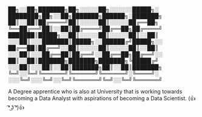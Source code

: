 
██╗░░██╗███████╗██╗░░░░░██╗░░░░░░█████╗░  ████████╗██╗░░██╗███████╗██████╗░███████╗
██║░░██║██╔════╝██║░░░░░██║░░░░░██╔══██╗  ╚══██╔══╝██║░░██║██╔════╝██╔══██╗██╔════╝
███████║█████╗░░██║░░░░░██║░░░░░██║░░██║  ░░░██║░░░███████║█████╗░░██████╔╝█████╗░░
██╔══██║██╔══╝░░██║░░░░░██║░░░░░██║░░██║  ░░░██║░░░██╔══██║██╔══╝░░██╔══██╗██╔══╝░░
██║░░██║███████╗███████╗███████╗╚█████╔╝  ░░░██║░░░██║░░██║███████╗██║░░██║███████╗
╚═╝░░╚═╝╚══════╝╚══════╝╚══════╝░╚════╝░  ░░░╚═╝░░░╚═╝░░╚═╝╚══════╝╚═╝░░╚═╝╚══════╝

A Degree apprentice who is also at University that is working towards becoming a Data Analyst with aspirations of becoming a Data Scientist. (👍 ͡❛ ͜ʖ ͡❛)👍


